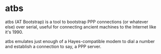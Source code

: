 # atbs

atbs (AT Bootstrap) is a tool to bootstrap PPP connections (or whatever else)
over serial, useful for connecting ancient machines to the Internet like it's
1990.

atbs emulates just enough of a Hayes-compatible modem to dial a number and
establish a connection to say, a PPP server.
